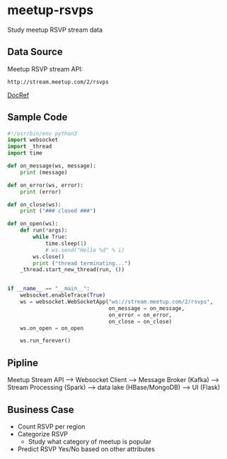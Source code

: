 # meetup-rsvps

Study meetup RSVP stream data

## Data Source

Meetup RSVP stream API:

`http://stream.meetup.com/2/rsvps`

[DocRef](https://secure.meetup.com/meetup_api/docs/stream/2/rsvps/#websockets)

## Sample Code

```python
#!/usr/bin/env python3
import websocket
import _thread
import time

def on_message(ws, message):
    print (message)

def on_error(ws, error):
    print (error)

def on_close(ws):
    print ("### closed ###")

def on_open(ws):
    def run(*args):
        while True:
            time.sleep(1)
            # ws.send("Hello %d" % i)
        ws.close()
        print ("thread terminating...")
    _thread.start_new_thread(run, ())


if __name__ == "__main__":
    websocket.enableTrace(True)
    ws = websocket.WebSocketApp("ws://stream.meetup.com/2/rsvps",
                                on_message = on_message,
                                on_error = on_error,
                                on_close = on_close)
    ws.on_open = on_open

    ws.run_forever()
```

## Pipline

Meetup Stream API --> Websocket Client --> Message Broker (Kafka) --> Stream Processing (Spark) --> data lake (HBase/MongoDB) --> UI (Flask)

## Business Case

* Count RSVP per region
* Categorize RSVP
	* Study what category of meetup is popular
* Predict RSVP Yes/No based on other attributes
